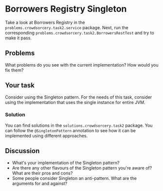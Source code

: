 # Borrowers Registry Singleton
Take a look at Borrowers Registry in the `problems.crowdsorcery.task2.service` package. Next, run the corresponding `problems.crowdsorcery.task2.BorrowersRestTest` and try to make it pass.

## Problems
What problems do you see with the current implementation? How would you fix them?

## Your task
Consider using the Singleton pattern. For the needs of this task, consider using the implementation that uses the single instance for entire JVM.

### Solution
You can find solutions in the `solutions.crowdsorcery.task2` package. You can follow the `@SingletonPattern` annotation to see how it can be implemented using different approaches.

## Discussion
- What's your implementation of the Singleton pattern?
- Are there any other flavours of the Singleton pattern you're aware of? What are their pros and cons?
- Some people consider Singleton an anti-pattern. What are the arguments for and against?